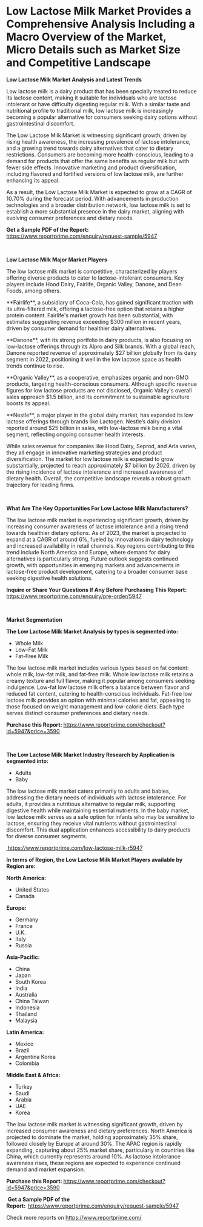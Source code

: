 <p><h1>Low Lactose Milk Market Provides a Comprehensive Analysis Including a Macro Overview of the Market, Micro Details such as Market Size and Competitive Landscape</h1></p><p><strong>Low Lactose Milk Market Analysis and Latest Trends</strong></p>
<p><p>Low lactose milk is a dairy product that has been specially treated to reduce its lactose content, making it suitable for individuals who are lactose intolerant or have difficulty digesting regular milk. With a similar taste and nutritional profile to traditional milk, low lactose milk is increasingly becoming a popular alternative for consumers seeking dairy options without gastrointestinal discomfort.</p><p>The Low Lactose Milk Market is witnessing significant growth, driven by rising health awareness, the increasing prevalence of lactose intolerance, and a growing trend towards dairy alternatives that cater to dietary restrictions. Consumers are becoming more health-conscious, leading to a demand for products that offer the same benefits as regular milk but with fewer side effects. Innovative marketing and product diversification, including flavored and fortified versions of low lactose milk, are further enhancing its appeal.</p><p>As a result, the Low Lactose Milk Market is expected to grow at a CAGR of 10.70% during the forecast period. With advancements in production technologies and a broader distribution network, low lactose milk is set to establish a more substantial presence in the dairy market, aligning with evolving consumer preferences and dietary needs.</p></p>
<p><strong>Get a Sample PDF of the Report:&nbsp;</strong> <a href="https://www.reportprime.com/enquiry/request-sample/5947?utm_campaign=3516&utm_medium=2&utm_source=Github&utm_content=ia&utm_term=19032025&utm_id=low-lactose-milk">https://www.reportprime.com/enquiry/request-sample/5947</a></p>
<p>&nbsp;</p>
<p><strong>Low Lactose Milk Major Market Players</strong></p>
<p><p>The low lactose milk market is competitive, characterized by players offering diverse products to cater to lactose-intolerant consumers. Key players include Hood Dairy, Fairlife, Organic Valley, Danone, and Dean Foods, among others. </p><p>**Fairlife**, a subsidiary of Coca-Cola, has gained significant traction with its ultra-filtered milk, offering a lactose-free option that retains a higher protein content. Fairlife's market growth has been substantial, with estimates suggesting revenue exceeding $300 million in recent years, driven by consumer demand for healthier dairy alternatives.</p><p>**Danone**, with its strong portfolio in dairy products, is also focusing on low-lactose offerings through its Alpro and Silk brands. With a global reach, Danone reported revenue of approximately $27 billion globally from its dairy segment in 2022, positioning it well in the low lactose space as health trends continue to rise.</p><p>**Organic Valley**, as a cooperative, emphasizes organic and non-GMO products, targeting health-conscious consumers. Although specific revenue figures for low lactose products are not disclosed, Organic Valley's overall sales approach $1.5 billion, and its commitment to sustainable agriculture boosts its appeal.</p><p>**Nestle**, a major player in the global dairy market, has expanded its low lactose offerings through brands like Lactogen. Nestle’s dairy division reported around $25 billion in sales, with low-lactose milk being a vital segment, reflecting ongoing consumer health interests.</p><p>While sales revenue for companies like Hood Dairy, Seprod, and Arla varies, they all engage in innovative marketing strategies and product diversification. The market for low lactose milk is expected to grow substantially, projected to reach approximately $7 billion by 2026, driven by the rising incidence of lactose intolerance and increased awareness of dietary health. Overall, the competitive landscape reveals a robust growth trajectory for leading firms.</p></p>
<p>&nbsp;</p>
<p><strong>What Are The Key Opportunities For Low Lactose Milk Manufacturers?</strong></p>
<p><p>The low lactose milk market is experiencing significant growth, driven by increasing consumer awareness of lactose intolerance and a rising trend towards healthier dietary options. As of 2023, the market is projected to expand at a CAGR of around 6%, fueled by innovations in dairy technology and increased availability in retail channels. Key regions contributing to this trend include North America and Europe, where demand for dairy alternatives is particularly strong. Future outlook suggests continued growth, with opportunities in emerging markets and advancements in lactose-free product development, catering to a broader consumer base seeking digestive health solutions.</p></p>
<p><strong>Inquire or Share Your Questions If Any Before Purchasing This Report:</strong> <a href="https://www.reportprime.com/enquiry/pre-order/5947?utm_campaign=3516&utm_medium=2&utm_source=Github&utm_content=ia&utm_term=19032025&utm_id=low-lactose-milk">https://www.reportprime.com/enquiry/pre-order/5947</a></p>
<p>&nbsp;</p>
<p><strong>Market Segmentation</strong></p>
<p><strong>The Low Lactose Milk Market Analysis by types is segmented into:</strong></p>
<p><ul><li>Whole Milk</li><li>Low-Fat Milk</li><li>Fat-Free Milk</li></ul></p>
<p><p>The low lactose milk market includes various types based on fat content: whole milk, low-fat milk, and fat-free milk. Whole low lactose milk retains a creamy texture and full flavor, making it popular among consumers seeking indulgence. Low-fat low lactose milk offers a balance between flavor and reduced fat content, catering to health-conscious individuals. Fat-free low lactose milk provides an option with minimal calories and fat, appealing to those focused on weight management and low-calorie diets. Each type serves distinct consumer preferences and dietary needs.</p></p>
<p><strong>Purchase this Report:&nbsp;</strong><a href="https://www.reportprime.com/checkout?id=5947&price=3590&utm_campaign=3516&utm_medium=2&utm_source=Github&utm_content=ia&utm_term=19032025&utm_id=low-lactose-milk">https://www.reportprime.com/checkout?id=5947&price=3590</a></p>
<p>&nbsp;</p>
<p><strong>The Low Lactose Milk Market Industry Research by Application is segmented into:</strong></p>
<p><ul><li>Adults</li><li>Baby</li></ul></p>
<p><p>The low lactose milk market caters primarily to adults and babies, addressing the dietary needs of individuals with lactose intolerance. For adults, it provides a nutritious alternative to regular milk, supporting digestive health while maintaining essential nutrients. In the baby market, low lactose milk serves as a safe option for infants who may be sensitive to lactose, ensuring they receive vital nutrients without gastrointestinal discomfort. This dual application enhances accessibility to dairy products for diverse consumer segments.</p></p>
<p><a href="https://www.reportprime.com/low-lactose-milk-r5947?utm_campaign=3516&utm_medium=2&utm_source=Github&utm_content=ia&utm_term=19032025&utm_id=low-lactose-milk">&nbsp;https://www.reportprime.com/low-lactose-milk-r5947</a></p>
<p><strong>In terms of Region, the Low Lactose Milk Market Players available by Region are:</strong></p>
<p>
    <p> <strong> North America: </strong>
        <ul>
            <li>United States</li>
            <li>Canada</li>
        </ul>
        </p> 
    <p> <strong> Europe: </strong>
        <ul>
            <li>Germany</li>
            <li>France</li>
            <li>U.K.</li>
            <li>Italy</li>
            <li>Russia</li>
        </ul>
        </p> 
    <p> <strong> Asia-Pacific: </strong>
        <ul>
            <li>China</li>
            <li>Japan</li>
            <li>South Korea</li>
            <li>India</li>
            <li>Australia</li>
            <li>China Taiwan</li>
            <li>Indonesia</li>
            <li>Thailand</li>
            <li>Malaysia</li>
        </ul>
        </p> 
    <p> <strong> Latin America: </strong>
        <ul>
            <li>Mexico</li>
            <li>Brazil</li>
            <li>Argentina Korea</li>
            <li>Colombia</li>
        </ul>
        </p> 
    <p> <strong> Middle East & Africa: </strong>
        <ul>
            <li>Turkey</li>
            <li>Saudi</li>
            <li>Arabia</li>
            <li>UAE</li>
            <li>Korea</li>
        </ul>
    </p>
    </p>
<p><p>The low lactose milk market is witnessing significant growth, driven by increased consumer awareness and dietary preferences. North America is projected to dominate the market, holding approximately 35% share, followed closely by Europe at around 30%. The APAC region is rapidly expanding, capturing about 25% market share, particularly in countries like China, which currently represents around 10%. As lactose intolerance awareness rises, these regions are expected to experience continued demand and market expansion.</p></p>
<p><strong>Purchase this Report: </strong><a href="https://www.reportprime.com/checkout?id=5947&price=3590&utm_campaign=3516&utm_medium=2&utm_source=Github&utm_content=ia&utm_term=19032025&utm_id=low-lactose-milk">https://www.reportprime.com/checkout?id=5947&price=3590</a></p>
<p>&nbsp;<strong>Get a Sample PDF of the Report:&nbsp;&nbsp;</strong><a href="https://www.reportprime.com/enquiry/request-sample/5947?utm_campaign=3516&utm_medium=2&utm_source=Github&utm_content=ia&utm_term=19032025&utm_id=low-lactose-milk">https://www.reportprime.com/enquiry/request-sample/5947</a></p>
<p><strong></strong></p>
<p>Check more reports on <a href="https://www.reportprime.com/?utm_campaign=3516&utm_medium=2&utm_source=Github&utm_content=ia&utm_term=19032025&utm_id=low-lactose-milk">https://www.reportprime.com/</a></p>